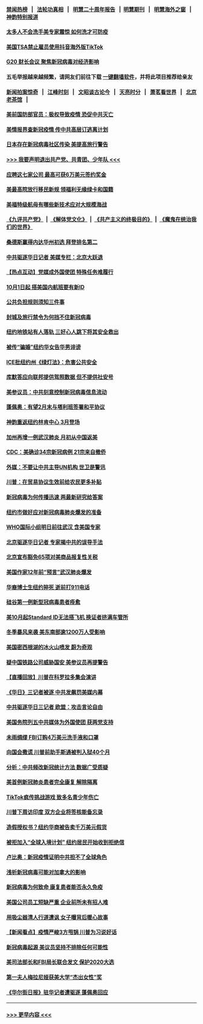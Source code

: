 #### [禁闻热榜](热点新闻.md?=0)  &nbsp;&nbsp;|&nbsp;&nbsp; [法轮功真相](https://github.com/gfw-breaker/truth/blob/master/README.md?=0) &nbsp;&nbsp;|&nbsp;&nbsp; [明慧二十周年报告](https://github.com/gfw-breaker/mh-reports/blob/master/README.md?=0) &nbsp;&nbsp;|&nbsp;&nbsp;[明慧期刊](https://github.com/gfw-breaker/mh-qikan) &nbsp;&nbsp;|&nbsp;&nbsp; [明慧海外之窗](https://github.com/gfw-breaker/mh-news/blob/master/README.md?=0) &nbsp;&nbsp;|&nbsp;&nbsp; [神韵特别报道](https://github.com/gfw-breaker/mh-news/blob/master/shenyun.md?=0)
#### [太多人不会洗手美专家震惊 如何洗才可防疫](../pages/nsc412/n11875866.md?t=02240932) 
#### [美国TSA禁止雇员使用抖音海外版TikTok](../pages/nsc412/n11890500.md?t=02240932) 
#### [G20 财长会议 聚焦新冠病毒对经济影响](../pages/nsc412/n11890400.md?t=02240932) 
#### 五毛举报越来越频繁，请网友们前往下载 [一键翻墙软件](https://github.com/gfw-breaker/ssr-accounts)，并将此项目推荐给亲友
#### [新闻拍案惊奇](https://github.com/gfw-breaker/banned-news/blob/master/pages/link4.md) &nbsp;&nbsp;|&nbsp;&nbsp; [江峰时刻](https://github.com/gfw-breaker/banned-news/blob/master/pages/link4.md) &nbsp;&nbsp;|&nbsp;&nbsp; [文昭谈古论今](https://github.com/gfw-breaker/banned-news/blob/master/pages/link4.md) &nbsp;&nbsp;|&nbsp;&nbsp; [天亮时分](https://github.com/gfw-breaker/banned-news/blob/master/pages/link4.md) &nbsp;&nbsp;|&nbsp;&nbsp; [萧茗看世界](https://github.com/gfw-breaker/banned-news/blob/master/pages/link4.md) &nbsp;&nbsp;|&nbsp;&nbsp; [北京老茶馆](https://github.com/gfw-breaker/banned-news/blob/master/pages/link4.md) &nbsp;&nbsp;|&nbsp;&nbsp; 
#### [美前国防部官员：极权导致疫情 恐促中共灭亡](../pages/nsc412/n11889092.md?t=02240932) 
#### [美情报界查新冠疫情 传中共高层订逃离计划](../pages/nsc412/n11888161.md?t=02240932) 
#### [日本存在新冠病毒社区传染 美提高旅行警告](../pages/nsc412/n11889917.md?t=02240932) 
#### [>>> 我要声明退出共产党、共青团、少年队 <<<](https://github.com/begood0513/goodnews/blob/master/quit/letter.md) 
#### [应聘这七家公司 最高可获6万美元签约奖金](../pages/nsc412/n11879446.md?t=02240932) 
#### [美最高院放行移民新规 领福利无缘绿卡和国籍](../pages/nsc412/n11889500.md?t=02240932) 
#### [美福特级航母有哪些新技术应对大规模海战](../pages/nsc412/n11882087.md?t=02240932) 
#### [《九评共产党》](https://github.com/begood0513/9ping.md/blob/master/README.md) &nbsp;|&nbsp; [《解体党文化》](../../../../jtdwh.md/blob/master/README.md)  &nbsp;|&nbsp; [《共产主义的终极目的》](../../../../gczydzjmd.md/blob/master/README.md) &nbsp;|&nbsp; [《魔鬼在统治我们的世界》](../../../../mgztzwmdsj.md/blob/master/README.md) 
#### [桑德斯赢得内达华州初选 拜登排名第二](../pages/nsc412/n11888760.md?t=02240932) 
#### [中共驱逐华日记者 美媒专栏：北京大跃退](../pages/nsc412/n11888453.md?t=02240932) 
#### [【热点互动】党媒成外国使团 特殊任务难履行](../pages/nsc412/n11888306.md?t=02240932) 
#### [10月1日起 搭美国内航班要有新ID](../pages/nsc412/n11888243.md?t=02240932) 
#### [公共负担规则须知三件事](../pages/nsc412/n11888123.md?t=02240932) 
#### [封城及旅行禁令为何挡不住新冠病毒](../pages/nsc412/n11888067.md?t=02240932) 
#### [纽约地铁站有人落轨   三好心人跳下将其安全救出](../pages/nsc412/n11888088.md?t=02240932) 
#### [被传“骗婚”纽约华女告华男诽谤](../pages/nsc412/n11887303.md?t=02240932) 
#### [ICE批纽约州《绿灯法》：危害公共安全](../pages/nsc412/n11887285.md?t=02240932) 
#### [库默答应向联邦提供驾照数据 但不提供社安号](../pages/nsc412/n11887269.md?t=02240932) 
#### [美参议员：中共刻意控制新冠病毒信息流动](../pages/nsc412/n11887949.md?t=02240932) 
#### [蓬佩奥：有望2月末与塔利班签署和平协议](../pages/nsc412/n11887248.md?t=02240932) 
#### [神韵重返纽约林肯中心 3月登场](../pages/nsc412/n11885013.md?t=02240932) 
#### [加州再增一例武汉肺炎 月初从中国返美](../pages/nsc412/n11886929.md?t=02240932) 
#### [CDC：美确诊34宗新冠病例 21宗来自撤侨](../pages/nsc412/n11886795.md?t=02240932) 
#### [外媒：不要让中共主导UN机构 世卫是警讯](../pages/nsc412/n11886401.md?t=02240932) 
#### [川普：在贸易协议生效前给农民更多补贴](../pages/nsc412/n11886549.md?t=02240932) 
#### [新冠病毒为何传播迅速 两最新研究给答案](../pages/nsc412/n11886505.md?t=02240932) 
#### [纽约市做好应对新冠病毒肺炎爆发的准备](../pages/nsc412/n11885019.md?t=02240932) 
#### [WHO国际小组明日前往武汉 含美国专家](../pages/nsc412/n11886380.md?t=02240932) 
#### [北京驱逐华日记者 专家揭中共的误导手法](../pages/nsc412/n11886124.md?t=02240932) 
#### [北京宣布豁免65项对美商品报复性关税](../pages/nsc412/n11885960.md?t=02240932) 
#### [美国作家12年前“预言”武汉肺炎爆发](../pages/nsc412/n11885487.md?t=02240932) 
#### [华裔博士生纽约猝死  逝前打911电话](../pages/nsc412/n11885007.md?t=02240932) 
#### [硅谷第一例新型冠病毒患者痊愈](../pages/nsc412/n11885163.md?t=02240932) 
#### [美10月起Standard ID无法搭飞机  换证者挤满车管所](../pages/nsc412/n11885036.md?t=02240932) 
#### [冬季暴风来袭 美东南部逾1200万人受影响](../pages/nsc412/n11884620.md?t=02240932) 
#### [美国密西根湖的冰火山喷发 蔚为奇观](../pages/nsc412/n11884842.md?t=02240932) 
#### [疑中国铁路公司威胁国安 美参议员再提警告](../pages/nsc412/n11884300.md?t=02240932) 
#### [【直播回放】川普在科罗拉多集会演讲](../pages/nsc412/n11883640.md?t=02240932) 
#### [《华日》三记者被逐 中共发飙罚美媒内幕](../pages/nsc412/n11884184.md?t=02240932) 
#### [中共驱逐华日三记者 欧盟：攻击言论自由](../pages/nsc412/n11884179.md?t=02240932) 
#### [美国务院列五中共媒体为外国使团 获两党支持](../pages/nsc412/n11883954.md?t=02240932) 
#### [未雨绸缪 FBI订购4万美元洗手液和口罩](../pages/nsc412/n11883960.md?t=02240932) 
#### [向国会撒谎 川普前助手斯通被判入狱40个月](../pages/nsc412/n11883930.md?t=02240932) 
#### [分析：中共频改新冠统计方法 数据广受质疑](../pages/nsc412/n11883875.md?t=02240932) 
#### [美首例新冠肺炎患者完全康复 解除隔离](../pages/nsc412/n11883754.md?t=02240932) 
#### [TikTok疯传挑战游戏 致多名青少年伤亡](../pages/nsc412/n11883598.md?t=02240932) 
#### [川普下周访印度 双方企业将签核能备忘录](../pages/nsc412/n11883604.md?t=02240932) 
#### [造假授权书？纽约华商被告卖千万美元假货](../pages/nsc412/n11882429.md?t=02240932) 
#### [被拒加入“全球入境计划”  纽约居民开始收到拒绝信](../pages/nsc412/n11882417.md?t=02240932) 
#### [卢比奥：新冠疫情证明中共担不了全球角色](../pages/nsc412/n11881340.md?t=02240932) 
#### [浅析新冠病毒可能对加拿大的影响](../pages/nsc412/n11879775.md?t=02240932) 
#### [新冠病毒为何致命 康复患者能否永久免疫](../pages/nsc412/n11881488.md?t=02240932) 
#### [美国公司员工短缺严重 企业前所未有招人难](../pages/nsc412/n11881792.md?t=02240932) 
#### [用吸尘器清人行道遭讽 女子曝背后暖心故事](../pages/nsc412/n11881702.md?t=02240932) 
#### [【新闻看点】疫情严峻3方甩锅 川普为习说好话](../pages/nsc412/n11881049.md?t=02240932) 
#### [新冠病毒起源 美议员坚持不排除任何可能性](../pages/nsc412/n11881179.md?t=02240932) 
#### [美司法部长和FBI局长联合发文 保护2020大选](../pages/nsc412/n11881522.md?t=02240932) 
#### [第一夫人梅拉尼娅获美大学“杰出女性”奖](../pages/nsc412/n11881185.md?t=02240932) 
#### [《华尔街日报》驻华记者遭驱逐 蓬佩奥回应](../pages/nsc412/n11881166.md?t=02240932) 

----
#### [ >>> 更早内容 <<< ](../indexes/nsc412-earlier.md)
